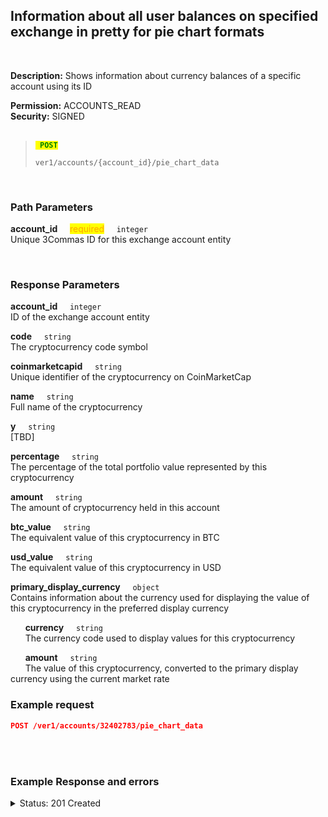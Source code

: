 ## Information about all user balances on specified exchange in pretty for pie chart formats<br>
<br>

**Description:** Shows information about currency balances of a specific account using its ID<br>

**Permission:** ACCOUNTS_READ<br>
**Security:** SIGNED<br>
<br>

<blockquote>

<code><mark style="color:green"><strong> POST </strong></mark></code>

<code>ver1/accounts/{account_id}/pie_chart_data</code>

</blockquote>

<br>

### Path Parameters<br>
<p>
   <strong>account_id</strong>&nbsp;&nbsp;&nbsp;&nbsp;&nbsp;<mark style="color:orange">required</mark>&nbsp;&nbsp;&nbsp;&nbsp;&nbsp;<code>integer</code><br>
   Unique 3Commas ID for this exchange account entity
</p>
<br>

### Response Parameters<br>
<p>
   <strong>account_id</strong>&nbsp;&nbsp;&nbsp;&nbsp;&nbsp;<code>integer</code><br>
   ID of the exchange account entity
</p>
<p>
   <strong>code</strong>&nbsp;&nbsp;&nbsp;&nbsp;&nbsp;<code>string</code><br>
   The cryptocurrency code symbol
</p>
<p>
   <strong>coinmarketcapid</strong>&nbsp;&nbsp;&nbsp;&nbsp;&nbsp;<code>string</code><br>
   Unique identifier of the cryptocurrency on CoinMarketCap
</p>
<p>
   <strong>name</strong>&nbsp;&nbsp;&nbsp;&nbsp;&nbsp;<code>string</code><br>
   Full name of the cryptocurrency
</p>
<p>
   <strong>y</strong>&nbsp;&nbsp;&nbsp;&nbsp;&nbsp;<code>string</code><br>
   [TBD]
</p>
<p>
   <strong>percentage</strong>&nbsp;&nbsp;&nbsp;&nbsp;&nbsp;<code>string</code><br>
   The percentage of the total portfolio value represented by this cryptocurrency
</p>
<p>
   <strong>amount</strong>&nbsp;&nbsp;&nbsp;&nbsp;&nbsp;<code>string</code><br>
   The amount of cryptocurrency held in this account
</p>
<p>
   <strong>btc_value</strong>&nbsp;&nbsp;&nbsp;&nbsp;&nbsp;<code>string</code><br>
   The equivalent value of this cryptocurrency in BTC
</p>
<p>
   <strong>usd_value</strong>&nbsp;&nbsp;&nbsp;&nbsp;&nbsp;<code>string</code><br>
   The equivalent value of this cryptocurrency in USD
</p>
<p>
   <strong>primary_display_currency</strong>&nbsp;&nbsp;&nbsp;&nbsp;&nbsp;<code>object</code><br>
   Contains information about the currency used for displaying the value of this cryptocurrency in the preferred display currency
</p>
<p>
   &nbsp;&nbsp;&nbsp;&nbsp;&nbsp;&nbsp;<strong>currency</strong>&nbsp;&nbsp;&nbsp;&nbsp;&nbsp;<code>string</code><br>
   &nbsp;&nbsp;&nbsp;&nbsp;&nbsp;&nbsp;The currency code used to display values for this cryptocurrency
</p>
<p>
   &nbsp;&nbsp;&nbsp;&nbsp;&nbsp;&nbsp;<strong>amount</strong>&nbsp;&nbsp;&nbsp;&nbsp;&nbsp;<code>string</code><br>
   &nbsp;&nbsp;&nbsp;&nbsp;&nbsp;&nbsp;The value of this cryptocurrency, converted to the primary display currency using the current market rate
</p>



### Example request<br>

```json
POST /ver1/accounts/32402783/pie_chart_data
```
<br>
<br>

### Example Response and errors<br>

<details>
<summary>Status: 201 Created</summary><br>

```json
[
    {
        "code": "BTC",
        "coinmarketcapid": "1",
        "name": "Bitcoin (BTC)",
        "y": 65.1,
        "percentage": 65.1,
        "amount": 0.00031872,
        "btc_value": "0.00031872",
        "usd_value": "20.31",
        "primary_display_currency": {
            "currency": "USD",
            "amount": "20.3146900992"
        },
        "account_id": 32402783
    },
   ...
    {
        "code": "USDT",
        "coinmarketcapid": "825",
        "name": "Tether USDt (USDT)",
        "y": 0.91,
        "percentage": 0.91,
        "amount": 0.28478606,
        "btc_value": "0.00000447",
        "usd_value": "0.28",
        "primary_display_currency": {
            "currency": "USD",
            "amount": "0.28478606"
        },
        "account_id": 32402783
    },
    {
        "code": "ETH",
        "coinmarketcapid": "1027",
        "name": "Ethereum (ETH)",
        "y": 0.79,
        "percentage": 0.79,
        "amount": 9.52e-05,
        "btc_value": "0.00000388",
        "usd_value": "0.25",
        "primary_display_currency": {
            "currency": "USD",
            "amount": "0.247266593784"
        },
        "account_id": 32402783
    }
]
```
</details>
 